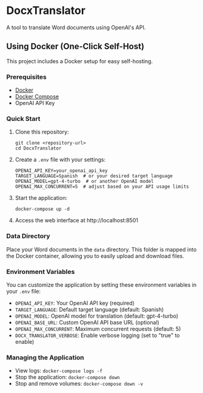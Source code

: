 # DocxTranslator

A tool to translate Word documents using OpenAI's API.

## Using Docker (One-Click Self-Host)

This project includes a Docker setup for easy self-hosting.

### Prerequisites

- [Docker](https://docs.docker.com/get-docker/)
- [Docker Compose](https://docs.docker.com/compose/install/)
- OpenAI API Key

### Quick Start

1. Clone this repository:
   ```
   git clone <repository-url>
   cd DocxTranslator
   ```

2. Create a `.env` file with your settings:
   ```
   OPENAI_API_KEY=your_openai_api_key
   TARGET_LANGUAGE=Spanish  # or your desired target language
   OPENAI_MODEL=gpt-4-turbo  # or another OpenAI model
   OPENAI_MAX_CONCURRENT=5  # adjust based on your API usage limits
   ```

3. Start the application:
   ```
   docker-compose up -d
   ```

4. Access the web interface at http://localhost:8501

### Data Directory

Place your Word documents in the `data` directory. This folder is mapped into the Docker container, allowing you to easily upload and download files.

### Environment Variables

You can customize the application by setting these environment variables in your `.env` file:

- `OPENAI_API_KEY`: Your OpenAI API key (required)
- `TARGET_LANGUAGE`: Default target language (default: Spanish)
- `OPENAI_MODEL`: OpenAI model for translation (default: gpt-4-turbo)
- `OPENAI_BASE_URL`: Custom OpenAI API base URL (optional)
- `OPENAI_MAX_CONCURRENT`: Maximum concurrent requests (default: 5)
- `DOCX_TRANSLATOR_VERBOSE`: Enable verbose logging (set to "true" to enable)

### Managing the Application

- View logs: `docker-compose logs -f`
- Stop the application: `docker-compose down`
- Stop and remove volumes: `docker-compose down -v` 